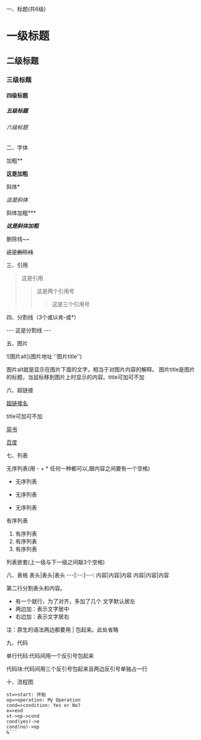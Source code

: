 一、标题(共6级)
# 一级标题
## 二级标题
### 三级标题
#### 四级标题
##### 五级标题
###### 六级标题

二、字体

加粗**

**这是加粗**

斜体*

*这是斜体*

斜体加粗***

***这是斜体加粗***

删除线~~

~~这是删除线~~

三、引用

>这是引用
>>这是两个引用号
>>>这是三个引用号

四、分割线（3个或以肯-或*）

--- 这是分割线 ---

五、图片

![图片alt](图片地址 ''图片title'')

图片alt就是显示在图片下面的文字，相当于对图片内容的解释。
图片title是图片的标题，当鼠标移到图片上时显示的内容。title可加可不加

六、超链接

[超链接名](超链接地址 "超链接title")

title可加可不加

[简书](http://jianshu.com)

[百度](http://baidu.com)

七、列表

无序列表(用 - + * 任何一种都可以,跟内容之间要有一个空格)
- 无序列表
+ 无序列表
* 无序列表

有序列表
1. 有序列表
2. 有序列表
3. 有序列表

列表嵌套(上一级与下一级之间敲3个空格)

八、表格
表头|表头|表头
---|:--:|---:
内容|内容|内容
内容|内容|内容

第二行分割表头和内容。
- 有一个就行，为了对齐，多加了几个
文字默认居左
- 两边加：表示文字居中
- 右边加：表示文字居右

注：原生的语法两边都要用 | 包起来。此处省略

九、代码

单行代码:代码间用一个反引号包起来

代码块:代码间用三个反引号包起来且两边反引号单独占一行

十、流程图
```flow
st=>start: 开始
op=>operation: My Operation
cond=>condition: Yes or No?
e=>end
st->op->cond
cond(yes)->e
cond(no)->op
&```
